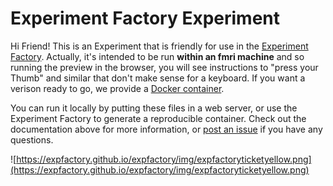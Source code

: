 # Experiment Factory Experiment

Hi Friend! This is an Experiment that is friendly for use in the [Experiment Factory](https://expfactory.github.io/expfactory). Actually, it's intended to be run **within an fmri machine**
and so running the preview in the browser, you will see instructions to "press your Thumb" and similar that don't make sense for a keyboard. If you want a verison ready to go, we
provide a [Docker container](https://hub.docker.com/r/expfactory/cue-control-food/).

You can run it locally by putting these files in a web server, or use the Experiment Factory to generate a reproducible container. Check out the documentation above for more information, or [post an issue](https://www.github.com/expfactory/expfactory/issues) if you have any questions.

![https://expfactory.github.io/expfactory/img/expfactoryticketyellow.png](https://expfactory.github.io/expfactory/img/expfactoryticketyellow.png)
